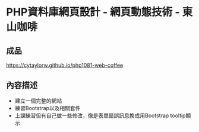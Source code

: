 # PHP資料庫網頁設計 - 網頁動態技術 - 東山咖啡

## 成品
<https://cytaylorw.github.io/php1081-web-coffee>

## 內容描述
- 建立一個完整的網站
- 練習Bootstrap以及相關套件
- 上課練習但有自己做一些修改，像是表單錯誤訊息換成用Bootstrap tooltip顯示